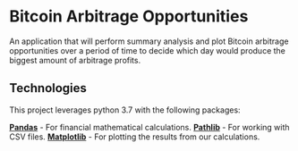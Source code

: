 # Bitcoin Arbitrage Opportunities
An application that will perform summary analysis and plot Bitcoin arbitrage opportunities over a period of time to decide which day would produce the biggest amount of arbitrage profits. 

## Technologies
This project leverages python 3.7 with the following packages:

**[Pandas](https://pandas.pydata.org/)** - For financial mathematical calculations. 
**[Pathlib](https://pathlib.readthedocs.io/en/pep428/)** - For working with CSV files.
**[Matplotlib](https://matplotlib.org/)** - For plotting the results from our calculations.


